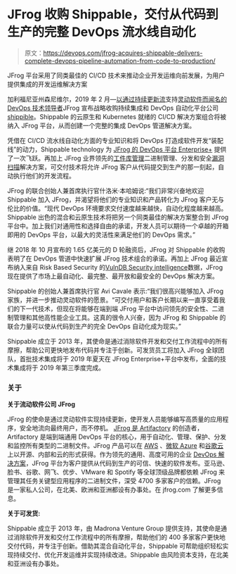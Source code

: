# JFrog 收购 Shippable，交付从代码到生产的完整 DevOps 流水线自动化

> 原文：<https://devops.com/jfrog-acquires-shippable-delivers-complete-devops-pipeline-automation-from-code-to-production/>

JFrog 平台采用了同类最佳的 CI/CD 技术来推动企业开发运维向前发展，为用户提供集成的开发运维解决方案

加利福尼亚州森尼维尔，2019 年 2 月—[以通过持续更新流](https://www.jfrog.com/)支持[灵动软件而闻名的 DevOps 技术领导者](https://liquidsoftware.com/)JFrog 宣布战略收购持续集成和 DevOps 自动化平台公司[shippible](https://www.shippable.com/)。Shippable 的云原生和 Kubernetes 就绪的 CI/CD 解决方案组合将被纳入 JFrog 平台，从而创建一个完整的集成 DevOps 管道解决方案。

凭借在 CI/CD 流水线自动化方面的专业知识和将 DevOps 打造成软件开发“装配线”的动力，Shippable technology 为 [JFrog 的 DevOps 平台 Enterprise+](https://jfrog.com/enterprise-plus-platform/) 提供了一次飞跃。再加上 JFrog 业界领先的[工件库管理](https://jfrog.com/artifactory/)二进制管理、分发和安全[漏洞扫描](https://jfrog.com/xray/)解决方案，可交付技术将允许 JFrog 客户从代码提交到生产的那一刻起，自动执行他们的开发流程。

JFrog 的联合创始人兼首席执行官什洛米·本哈姆说:“我们非常兴奋地欢迎 Shippable 加入 JFrog，并渴望将他们的专业知识和产品转化为 JFrog 客户无与伦比的价值。“现代 DevOps 环境要求交付速度越来越快，自动化程度越来越高。Shippable 出色的混合和云原生技术将把另一个同类最佳的解决方案整合到 JFrog 平台中。加上我们对通用性和选择自由的承诺，开发人员可以期待一个卓越的开箱即用的 DevOps 平台，以最大的灵活性来满足他们的 DevOps 需求。”

继 2018 年 10 月宣布的 1.65 亿美元的 D 轮融资后，JFrog 对 Shippable 的收购表明了在 DevOps 管道中快速扩展 JFrog 技术组合的承诺。再加上 JFrog 最近宣布纳入来自 Risk Based Security 的[VulnDB Security intelligence](https://vulndb.cyberriskanalytics.com/)数据，JFrog 现在提供了市场上最自动化、最完整、最开放和最安全的 DevOps 解决方案。

Shippable 的创始人兼首席执行官 Avi Cavale 表示:“我们很高兴能够加入 JFrog 家族，并进一步推动灵动软件的愿景。“可交付用户和客户长期以来一直享受着我们的下一代技术，但现在将能够在端到端 JFrog 平台中访问领先的安全性、二进制管理和其他高性能企业工具。这真的很令人兴奋，因为 JFrog 和 Shippable 的联合力量可以使从代码到生产的完全 DevOps 自动化成为现实。”

Shippable 成立于 2013 年，其使命是通过消除软件开发和交付工作流程中的所有摩擦，帮助公司更快地发布代码并专注于创新。可发货员工将加入 JFrog 全球团队，首批技术集成将于 2019 年夏天在 JFrog Enterprise+平台中发布，全面的技术集成将于 2019 年第三季度完成。

### 关于

**关于流动软件公司 JFrog**

JFrog 的使命是通过灵动软件实现持续更新，使开发人员能够编写高质量的应用程序，安全地流向最终用户，而不停机。 [JFrog 是 Artifactory](https://jfrog.com/artifactory/) 的创造者，Artifactory 是端到端通用 DevOps 平台的核心，用于自动化、管理、保护、分发和监控所有类型的二进制文件。JFrog 产品可以在 [AWS](https://jfrog.com/artifactory/cloud-native-aws/) 、[微软 Azure](https://jfrog.com/artifactory/cloud-native-azure/) 和[谷歌云](https://jfrog.com/artifactory/cloud-native-gcp/)上以开源、内部和云的形式获得。作为领先的通用、高度可用的企业 [DevOps 解决方案](https://jfrog.com/enterprise-plus-platform/)，JFrog 平台为客户提供从代码到生产的可信、快速的软件发布。亚马逊、脸书、谷歌、网飞、优步、VMware 和 Spotify 等全球顶级品牌都依赖 JFrog 来管理其任务关键型应用程序的二进制文件，深受 4700 多家客户的信赖。JFrog 是一家私人公司，在北美、欧洲和亚洲都设有办事处。在 jfrog.com 了解更多信息。

**关于可发货:**

Shippable 成立于 2013 年，由 Madrona Venture Group 提供支持，其使命是通过消除软件开发和交付工作流程中的所有摩擦，帮助他们的 400 多家客户更快地交付代码，并专注于创新。借助其混合自动化平台，Shippable 可帮助组织轻松实现持续交付、优化开发运维并实现持续改进。Shippable 由风险资本支持，在北美和亚洲设有办事处。